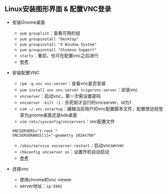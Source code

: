 ## Linux安装图形界面 & 配置VNC登录

* 安装Gnome桌面
	* `yum grouplist`：查看可用的组
	* `yum groupinstall "Desktop"`
	* `yum groupinstall "X Window System"`
	* `yum groupinstall "Chinese Support"`
	* `startx`：重启，也可在配置vnc之后进行
	* [参考](http://blog.csdn.net/kimsoft/article/details/8020014)

* 安装配置VNC
	* `rpm -q vnc vnc-server`：查看vnc是否安装
	* `yum install vnc vnc-server trigervnc-server`：安装vnc
	* `vncserver`：启动vnc，第一次需设置密码
	* `vncserver -kill :1`：杀死刚才运行的vncserver，id为1
	* `vim ~/.vnc.xstartup`：编辑当前用户的vnc配置脚本文件，配置使远程登录为gnome桌面还是kde桌面
	* `vim /etc/sysconfig/vncservers`：vnc配置文件
	```
	VNCSERVERS="1:root "  
 	VNCSERVERARGS[1]="-geometry 1024x768" 
	```
	* `/sbin/service vncserver restart`：启动vncserver
	* `chkconfig vncserver on`：设置开机自动启动
	* [参考](http://www.centoscn.com/image-text/config/2015/0704/5794.html)
	
* 连接vnc
	* 使用chrome的vnc viewer
	* server地址：`ip:5901`

